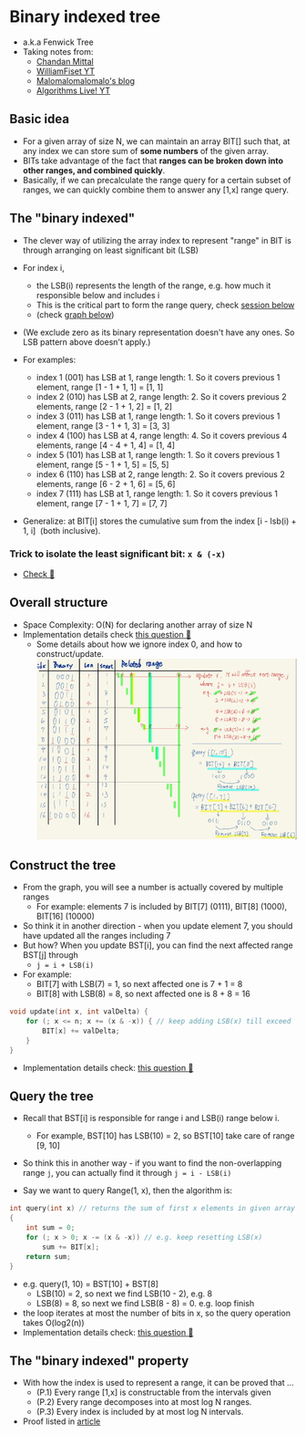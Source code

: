 # Binary indexed tree
- a.k.a Fenwick Tree
- Taking notes from:
  - [Chandan Mittal](https://www.hackerearth.com/practice/notes/binary-indexed-tree-or-fenwick-tree/)
  - [WilliamFiset YT](https://youtu.be/BHPez138yX8)
  - [Malomalomalomalo's blog](https://codeforces.com/blog/entry/57292)
  - [Algorithms Live! YT](https://youtu.be/kPaJfAUwViY)

## Basic idea
- For a given array of size N, we can maintain an array BIT[] such that, at any index we can store sum of **some numbers** of the given array.
- BITs take advantage of the fact that **ranges can be broken down into other ranges, and combined quickly**.
- Basically, if we can precalculate the range query for a certain subset of ranges, we can quickly combine them to answer any [1,x] range query.

## The "binary indexed"
- The clever way of utilizing the array index to represent "range" in BIT is through arranging on least significant bit (LSB)
- For index i,
  - the LSB(i) represents the length of the range, e.g. how much it responsible below and includes i
  - This is the critical part to form the range query, check [session below](#query-the-tree)
  - (check [graph below](#overall-structure))
- (We exclude zero as its binary representation doesn't have any ones. So LSB pattern above doesn't apply.)

- For examples:
  - index 1 (001) has LSB at 1, range length: 1. So it covers previous 1 element, range [1 - 1 + 1, 1] = [1, 1]
  - index 2 (010) has LSB at 2, range length: 2. So it covers previous 2 elements, range [2 - 1 + 1, 2] = [1, 2]
  - index 3 (011) has LSB at 1, range length: 1. So it covers previous 1 element, range [3 - 1 + 1, 3] = [3, 3]
  - index 4 (100) has LSB at 4, range length: 4. So it covers previous 4 elements, range [4 - 4 + 1, 4] = [1, 4]
  - index 5 (101) has LSB at 1, range length: 1. So it covers previous 1 element, range [5 - 1 + 1, 5] = [5, 5]
  - index 6 (110) has LSB at 2, range length: 2. So it covers previous 2 elements, range [6 - 2 + 1, 6] = [5, 6]
  - index 7 (111) has LSB at 1, range length: 1. So it covers previous 1 element, range [7 - 1 + 1, 7] = [7, 7]

- Generalize: at BIT[i] stores the cumulative sum from the index [i - lsb(i) + 1, i]  (both inclusive).

### Trick to isolate the least significant bit: `x & (-x)`
- [Check :notebook:](bitwise.md#trick-to-isolate-the-least-significant-bit-x---x)

## Overall structure
- Space Complexity: O(N) for declaring another array of size N
- Implementation details check [this question :dart:](../range_query/binary_indexed_tree/range_sum_query_mutable_binary_indexed_tree.h)
  - Some details about how we ignore index 0, and how to construct/update.
![](../srcs/binary_index_tree.png)

## Construct the tree
- From the graph, you will see a number is actually covered by multiple ranges
  - For example: elements 7 is included by BIT[7] (0111), BIT[8] (1000), BIT[16] (10000)
- So think it in another direction - when you update element 7, you should have updated all the ranges including 7
- But how? When you update BST[i], you can find the next affected range BST[j] through
  - `j = i + LSB(i)`
- For example:
  - BIT[7] with LSB(7) = 1, so next affected one is 7 + 1 = 8
  - BIT[8] with LSB(8) = 8, so next affected one is 8 + 8 = 16
```cpp
void update(int x, int valDelta) {
    for (; x <= n; x += (x & -x)) { // keep adding LSB(x) till exceed
        BIT[x] += valDelta;
    }
}
```
- Implementation details check: [this question :dart:](../range_query/binary_indexed_tree/range_sum_query_mutable_binary_indexed_tree.h)

## Query the tree
- Recall that BST[i] is responsible for range i and LSB(i) range below i.
  - For example, BST[10] has LSB(10) = 2, so BST[10] take care of range [9, 10]
- So think this in another way - if you want to find the non-overlapping range `j`,
  you can actually find it through `j = i - LSB(i)`

- Say we want to query Range(1, x), then the algorithm is:
```cpp
int query(int x) // returns the sum of first x elements in given array a[]
{
    int sum = 0;
    for (; x > 0; x -= (x & -x)) // e.g. keep resetting LSB(x)
        sum += BIT[x];
    return sum;
}
```
- e.g. query(1, 10) = BST[10] + BST[8]
  - LSB(10) = 2, so next we find LSB(10 - 2), e.g. 8
  - LSB(8) = 8, so next we find LSB(8 - 8) = 0. e.g. loop finish
- the loop iterates at most the number of bits in x, so the query operation takes O(log2(n))
- Implementation details check: [this question :dart:](../range_query/binary_indexed_tree/range_sum_query_mutable_binary_indexed_tree.h)


##  The "binary indexed" property
- With how the index is used to represent a range, it can be proved that ...
  - (P.1) Every range [1,x] is constructable from the intervals given
  - (P.2) Every range decomposes into at most log N ranges.
  - (P.3) Every index is included by at most log N intervals.
- Proof listed in  [article](https://codeforces.com/blog/entry/57292)
